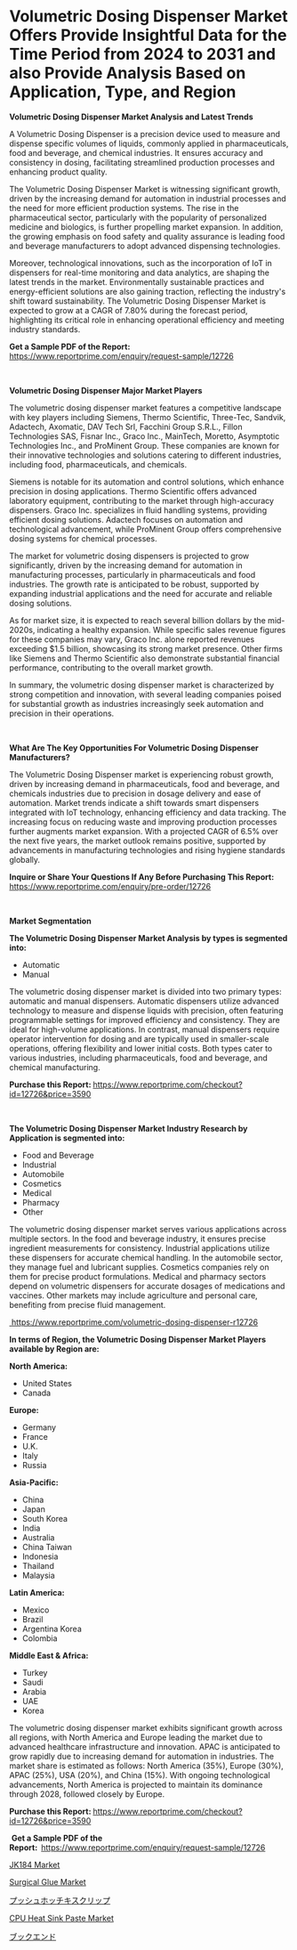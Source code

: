 <p><h1>Volumetric Dosing Dispenser Market Offers Provide Insightful Data for the Time Period from 2024 to 2031 and also Provide Analysis Based on Application, Type, and Region</h1></p><p><strong>Volumetric Dosing Dispenser Market Analysis and Latest Trends</strong></p>
<p><p>A Volumetric Dosing Dispenser is a precision device used to measure and dispense specific volumes of liquids, commonly applied in pharmaceuticals, food and beverage, and chemical industries. It ensures accuracy and consistency in dosing, facilitating streamlined production processes and enhancing product quality.</p><p>The Volumetric Dosing Dispenser Market is witnessing significant growth, driven by the increasing demand for automation in industrial processes and the need for more efficient production systems. The rise in the pharmaceutical sector, particularly with the popularity of personalized medicine and biologics, is further propelling market expansion. In addition, the growing emphasis on food safety and quality assurance is leading food and beverage manufacturers to adopt advanced dispensing technologies.</p><p>Moreover, technological innovations, such as the incorporation of IoT in dispensers for real-time monitoring and data analytics, are shaping the latest trends in the market. Environmentally sustainable practices and energy-efficient solutions are also gaining traction, reflecting the industry's shift toward sustainability. The Volumetric Dosing Dispenser Market is expected to grow at a CAGR of 7.80% during the forecast period, highlighting its critical role in enhancing operational efficiency and meeting industry standards.</p></p>
<p><strong>Get a Sample PDF of the Report:&nbsp;</strong> <a href="https://www.reportprime.com/enquiry/request-sample/12726">https://www.reportprime.com/enquiry/request-sample/12726</a></p>
<p>&nbsp;</p>
<p><strong>Volumetric Dosing Dispenser Major Market Players</strong></p>
<p><p>The volumetric dosing dispenser market features a competitive landscape with key players including Siemens, Thermo Scientific, Three-Tec, Sandvik, Adactech, Axomatic, DAV Tech Srl, Facchini Group S.R.L., Fillon Technologies SAS, Fisnar Inc., Graco Inc., MainTech, Moretto, Asymptotic Technologies Inc., and ProMinent Group. These companies are known for their innovative technologies and solutions catering to different industries, including food, pharmaceuticals, and chemicals.</p><p>Siemens is notable for its automation and control solutions, which enhance precision in dosing applications. Thermo Scientific offers advanced laboratory equipment, contributing to the market through high-accuracy dispensers. Graco Inc. specializes in fluid handling systems, providing efficient dosing solutions. Adactech focuses on automation and technological advancement, while ProMinent Group offers comprehensive dosing systems for chemical processes.</p><p>The market for volumetric dosing dispensers is projected to grow significantly, driven by the increasing demand for automation in manufacturing processes, particularly in pharmaceuticals and food industries. The growth rate is anticipated to be robust, supported by expanding industrial applications and the need for accurate and reliable dosing solutions.</p><p>As for market size, it is expected to reach several billion dollars by the mid-2020s, indicating a healthy expansion. While specific sales revenue figures for these companies may vary, Graco Inc. alone reported revenues exceeding $1.5 billion, showcasing its strong market presence. Other firms like Siemens and Thermo Scientific also demonstrate substantial financial performance, contributing to the overall market growth.</p><p>In summary, the volumetric dosing dispenser market is characterized by strong competition and innovation, with several leading companies poised for substantial growth as industries increasingly seek automation and precision in their operations.</p></p>
<p>&nbsp;</p>
<p><strong>What Are The Key Opportunities For Volumetric Dosing Dispenser Manufacturers?</strong></p>
<p><p>The Volumetric Dosing Dispenser market is experiencing robust growth, driven by increasing demand in pharmaceuticals, food and beverage, and chemicals industries due to precision in dosage delivery and ease of automation. Market trends indicate a shift towards smart dispensers integrated with IoT technology, enhancing efficiency and data tracking. The increasing focus on reducing waste and improving production processes further augments market expansion. With a projected CAGR of 6.5% over the next five years, the market outlook remains positive, supported by advancements in manufacturing technologies and rising hygiene standards globally.</p></p>
<p><strong>Inquire or Share Your Questions If Any Before Purchasing This Report:</strong> <a href="https://www.reportprime.com/enquiry/pre-order/12726">https://www.reportprime.com/enquiry/pre-order/12726</a></p>
<p>&nbsp;</p>
<p><strong>Market Segmentation</strong></p>
<p><strong>The Volumetric Dosing Dispenser Market Analysis by types is segmented into:</strong></p>
<p><ul><li>Automatic</li><li>Manual</li></ul></p>
<p><p>The volumetric dosing dispenser market is divided into two primary types: automatic and manual dispensers. Automatic dispensers utilize advanced technology to measure and dispense liquids with precision, often featuring programmable settings for improved efficiency and consistency. They are ideal for high-volume applications. In contrast, manual dispensers require operator intervention for dosing and are typically used in smaller-scale operations, offering flexibility and lower initial costs. Both types cater to various industries, including pharmaceuticals, food and beverage, and chemical manufacturing.</p></p>
<p><strong>Purchase this Report:&nbsp;</strong><a href="https://www.reportprime.com/checkout?id=12726&price=3590">https://www.reportprime.com/checkout?id=12726&price=3590</a></p>
<p>&nbsp;</p>
<p><strong>The Volumetric Dosing Dispenser Market Industry Research by Application is segmented into:</strong></p>
<p><ul><li>Food and Beverage</li><li>Industrial</li><li>Automobile</li><li>Cosmetics</li><li>Medical</li><li>Pharmacy</li><li>Other</li></ul></p>
<p><p>The volumetric dosing dispenser market serves various applications across multiple sectors. In the food and beverage industry, it ensures precise ingredient measurements for consistency. Industrial applications utilize these dispensers for accurate chemical handling. In the automobile sector, they manage fuel and lubricant supplies. Cosmetics companies rely on them for precise product formulations. Medical and pharmacy sectors depend on volumetric dispensers for accurate dosages of medications and vaccines. Other markets may include agriculture and personal care, benefiting from precise fluid management.</p></p>
<p><a href="https://www.reportprime.com/volumetric-dosing-dispenser-r12726">&nbsp;https://www.reportprime.com/volumetric-dosing-dispenser-r12726</a></p>
<p><strong>In terms of Region, the Volumetric Dosing Dispenser Market Players available by Region are:</strong></p>
<p>
    <p> <strong> North America: </strong>
        <ul>
            <li>United States</li>
            <li>Canada</li>
        </ul>
        </p> 
    <p> <strong> Europe: </strong>
        <ul>
            <li>Germany</li>
            <li>France</li>
            <li>U.K.</li>
            <li>Italy</li>
            <li>Russia</li>
        </ul>
        </p> 
    <p> <strong> Asia-Pacific: </strong>
        <ul>
            <li>China</li>
            <li>Japan</li>
            <li>South Korea</li>
            <li>India</li>
            <li>Australia</li>
            <li>China Taiwan</li>
            <li>Indonesia</li>
            <li>Thailand</li>
            <li>Malaysia</li>
        </ul>
        </p> 
    <p> <strong> Latin America: </strong>
        <ul>
            <li>Mexico</li>
            <li>Brazil</li>
            <li>Argentina Korea</li>
            <li>Colombia</li>
        </ul>
        </p> 
    <p> <strong> Middle East & Africa: </strong>
        <ul>
            <li>Turkey</li>
            <li>Saudi</li>
            <li>Arabia</li>
            <li>UAE</li>
            <li>Korea</li>
        </ul>
    </p>
    </p>
<p><p>The volumetric dosing dispenser market exhibits significant growth across all regions, with North America and Europe leading the market due to advanced healthcare infrastructure and innovation. APAC is anticipated to grow rapidly due to increasing demand for automation in industries. The market share is estimated as follows: North America (35%), Europe (30%), APAC (25%), USA (20%), and China (15%). With ongoing technological advancements, North America is projected to maintain its dominance through 2028, followed closely by Europe.</p></p>
<p><strong>Purchase this Report: </strong><a href="https://www.reportprime.com/checkout?id=12726&price=3590">https://www.reportprime.com/checkout?id=12726&price=3590</a></p>
<p>&nbsp;<strong>Get a Sample PDF of the Report:&nbsp;&nbsp;</strong><a href="https://www.reportprime.com/enquiry/request-sample/12726">https://www.reportprime.com/enquiry/request-sample/12726</a></p>
<p><strong></strong></p>
<p><p><a href="https://issuu.com/reportprime-2/docs/jk184-market-size-2030.pptx_65b81e7539aab6">JK184 Market</a></p><p><a href="https://medium.com/@adam.dyer78678/surgical-glue-market-forecast-global-market-trends-and-analysis-from-2024-to-2031-covered-in-166-16cf0f7dd9de">Surgical Glue Market</a></p><p><a href="https://medium.com/@gordonjast2023/push-stapler-clip-market-%E3%81%AF-%E3%82%B3%E3%82%B9%E3%83%88%E7%AE%A1%E7%90%86%E3%81%A8%E5%8A%B9%E7%8E%87%E5%90%91%E4%B8%8A%E3%82%92%E5%84%AA%E5%85%88%E3%81%97%E3%81%BE%E3%81%99-%E3%81%95%E3%82%89%E3%81%AB-%E5%A0%B1%E5%91%8A%E6%9B%B8%E3%81%AF%E5%B8%82%E5%A0%B4%E3%81%AE%E9%9C%80%E8%A6%81%E9%9D%A2%E3%81%A8%E4%BE%9B%E7%B5%A6%E9%9D%A2%E3%81%AE%E4%B8%A1%E6%96%B9%E3%82%92%E3%82%AB%E3%83%90%E3%83%BC%E3%81%97%E3%81%A6%E3%81%84%E3%81%BE%E3%81%99-push-stapler-clip-%E5%B8%82%E5%A0%B4%E3%81%AF-e50d451a30a8">プッシュホッチキスクリップ</a></p><p><a href="https://issuu.com/reportprime-2/docs/cpu-heat-sink-paste-market-size-203_48297d002445e3">CPU Heat Sink Paste Market</a></p><p><a href="https://medium.com/@gordonjast2023/bookend-market-%E3%81%AE%E3%82%B0%E3%83%AD%E3%83%BC%E3%83%90%E3%83%AB%E5%B8%82%E5%A0%B4%E6%A6%82%E8%A6%81%E3%81%AF-%E4%B8%96%E7%95%8C%E3%81%8A%E3%82%88%E3%81%B3%E4%B8%BB%E8%A6%81%E5%B8%82%E5%A0%B4%E3%81%AB%E3%81%8A%E3%81%91%E3%82%8B%E6%A5%AD%E7%95%8C%E3%81%AB%E5%BD%B1%E9%9F%BF%E3%82%92%E4%B8%8E%E3%81%88%E3%82%8B%E4%B8%BB%E8%A6%81%E3%81%AA%E3%83%88%E3%83%AC%E3%83%B3%E3%83%89%E3%81%AB%E3%81%A4%E3%81%84%E3%81%A6-%E7%8B%AC%E8%87%AA%E3%81%AE%E8%A6%96%E7%82%B9%E3%82%92%E6%8F%90%E4%BE%9B%E3%81%97%E3%81%BE%E3%81%99-c95e9b1ebe91">ブックエンド</a></p></p>